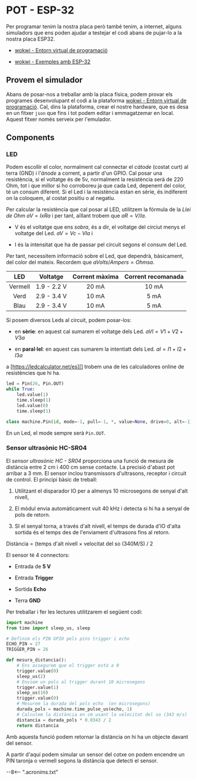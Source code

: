 # POT - ESP-32

Per programar tenim la nostra placa però també tenim, a internet, alguns simuladors que ens poden ajudar a testejar el codi abans de pujar-lo a la nostra placa ESP32.

* [wokwi - Entorn  virtual de programació][wokwiDevelop]

* [wokwi - Exemples amb ESP-32][wokwiSamples]

## Provem el simulador

Abans de posar-nos a treballar amb la placa física, podem provar els programes desenvolupant el codi a la plataforma [wokwi - Entorn  virtual de programació][wokwiDevelop]. Cal, dins la plataforma, crear el nostre hardware, que es desa en un fitxer `json` que fins i tot podem editar i emmagatzemar en local. Aquest fitxer només serveix per l'emulador.

## Components

### LED

Podem escollir el color, normalment cal connectar el *càtode* (costat curt) al terra (GND) i l'*ànode* a corrent, a partir d'un GPIO. Cal posar una resistència, si el voltatge és de 5v, normalment la resistència serà de 220 Ohm, tot i que millor si ho corroboreu ja que cada Led, depenent del color, té un consum diferent. Si el Led i la resistència estan en sèrie, és indiferent on la coloquem, al costat positiu o al negatiu.

Per calcular la resistència que cal posar al LED, utilitzem la fórmula de la *Llei de Ohm* $a V = I x R a$ i per tant, aïllant trobem que $a R = V / I a$.

* V és el voltatge que ens *sobra*, és a dir, el voltatge del circiut menys el voltatge del Led. $a V = Vc - Vl a$ i

* I és la intensitat que ha de passar pel circuit segons el consum del Led.

Per tant, necessitem informació sobre el Led, que dependrà, bàsicament, del color del mateix. Recordem que $a Volts / Ampers = Ohms a$.

| LED | Voltatge | Corrent màxima | Corrent recomanada |
|:---:|:--------:|:--------------:|:------------------:|
| Vermell | 1.9 - 2.2 V | 20 mA | 10 mA |
| Verd | 2.9 - 3.4 V | 10 mA | 5 mA |
| Blau | 2.9 - 3.4 V | 10 mA | 5 mA |


Si posem diversos Leds al circuit, podem posar-los:

* en **sèrie**: en aquest cal sumarem el voltatge dels Led. $a Vl = V1 + V2 + V3 a$

* en **paral·lel**: en aquest cas sumarem la intentiatt dels Led. $a I = I1 + I2 + I3 a$

a [https://ledcalculator.net/es][] trobem una de les calculadores online de resistències que hi ha.

```python
led = Pin(26, Pin.OUT)
while True:
    led.value(1)
    time.sleep(1)
    led.value(0)
    time.sleep(1)
```

```py
class machine.Pin(id, mode=-1, pull=-1, *, value=None, drive=0, alt=-1)
```

En un Led, el mode sempre serà `Pin.OUT`.

### Sensor ultrasònic HC-SR04

El *sensor ultrasònic HC - SR04* proporciona una funció de mesura de distància entre 2 cm i 400 cm sense contacte.
La precisió d'abast pot arribar a 3 mm. El sensor inclou transmissors d'ultrasons, receptor i circuit de control. El principi bàsic
de treball:

1. Utilitzant el disparador IO per a almenys 10 microsegons de senyal d'alt nivell,

2. El mòdul envia automàticament vuit 40 kHz i detecta si hi ha a senyal de pols de retorn.

3. SI el senyal torna, a través d'alt nivell, el temps de durada d'IO d'alta sortida és el temps des de l'enviament d'ultrasons fins al retorn.

Distància = (temps d'alt nivell × velocitat del so (340M/S) / 2

El sensor té 4 connectors:

* Entrada de **5 V**

* Entrada **Trigger**

* Sortida **Echo**

* Terra **GND**

Per treballar i fer les lectures utilitzarem el següent codi:

```py
import machine
from time import sleep_us, sleep

# Definim els PIN GPIO pels pins trigger i echo
ECHO_PIN = 27
TRIGGER_PIN = 26

def mesura_distancia():
    # Ens assegurem que el trigger està a 0
    trigger.value(0)
    sleep_us(2)
    # Enviem un pols al trigger durant 10 microsegons
    trigger.value(1)
    sleep_us(10)
    trigger.value(0)
    # Mesurem la durada del pols echo  (en microsegons)
    durada_pols = machine.time_pulse_us(echo, 1)
    # Calculem la distància en cm usant la velocitat del so (343 m/s)
    distancia = durada_pols * 0.0343 / 2
    return distancia
```

Amb aquesta funció podem retornar la distància on hi ha un objecte davant del sensor.

A partir d'aquí podem simular un sensor del cotxe on podem encendre un PIN taronja o vermell segons la distància que detecti el sensor.

















[wokwiDevelop]: https://wokwi.com/projects/new/micropython-esp32
[wokwiSamples]: https://wokwi.com/micropython
[https://ledcalculator.net/es]: https://ledcalculator.net/es    "led calculator"
[Pin]:  https://docs.micropython.org/en/latest/library/machine.Pin.html

--8<-- ".acronims.txt"